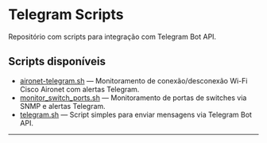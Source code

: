 # Telegram Scripts

Repositório com scripts para integração com Telegram Bot API.

## Scripts disponíveis

- [aironet-telegram.sh](README-aironet.md) — Monitoramento de conexão/desconexão Wi-Fi Cisco Aironet com alertas Telegram.
- [monitor_switch_ports.sh](README-monitor_switch.md) — Monitoramento de portas de switches via SNMP e alertas Telegram.
- [telegram.sh](README-telegram.md) — Script simples para enviar mensagens via Telegram Bot API.

---
